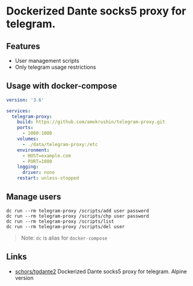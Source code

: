 Dockerized Dante socks5 proxy for telegram.
==========================================================

Features
--------
* User management scripts
* Only telegram usage restrictions

Usage with docker-compose
-----------------

```yml
version: '3.6'

services:
  telegram-proxy:
    build: https://github.com/amokrushin/telegram-proxy.git
    ports:
      - 1080:1080
    volumes:
      - ./data/telegram-proxy:/etc
    environment:
      - HOST=example.com
      - PORT=1080
    logging:
      driver: none
    restart: unless-stopped
```


Manage users
---------------------------

```console
dc run --rm telegram-proxy /scripts/add user password
dc run --rm telegram-proxy /scripts/chp user password
dc run --rm telegram-proxy /scripts/list
dc run --rm telegram-proxy /scripts/del user
```

> Note: `dc` is alias for `docker-compose`


Links
-----

* [schors/tgdante2](https://github.com/schors/tgdante2) Dockerized Dante socks5 proxy for telegram. Alpine version
